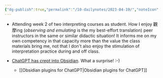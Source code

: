 ```yaml
---
{"dg-publish":true,"permalink":"/10-dailynotes/2023-04-19/","noteIcon":"2","created":"","updated":""}
---
```


- Attending week 2 of two interpreting courses as student. How I enjoy 觀摩ing (*observing and emulating* is the my best-effort translation) peer instructors in the same or similar didactic situation! It informs me on my own competency in that capacity more than the value the class materials bring me, not that I don't also enjoy the stimulation of interpretation practice during and off class.

- [ChatGPT has crept into Obsidian](https://www.youtube.com/watch?v=CxDlol_DDI8). What a surprise! :-)
	- [[Obsidian plugins for ChatGPT\|Obsidian plugins for ChatGPT]]
